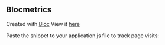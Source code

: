 ## Blocmetrics

Created with [Bloc](http://bloc.io)
View it [here](http://ct-blocmetrics.herokuapp.com)

Paste the snippet to your application.js file to track page visits:

<script>
    $(document).ready(function(){
      var _bm_event = {
        name: "page_visit",
        location: "http://ct-blocmarks.herokuapp.com",
        property_1: 1,
        property_2: "property you want to receive"
      }

      var _bm_request = $.ajax({
          url: "http://localhost:3001/events",
          method: "post",
          data: {event: _bm_event}
      })

    })
</script>
